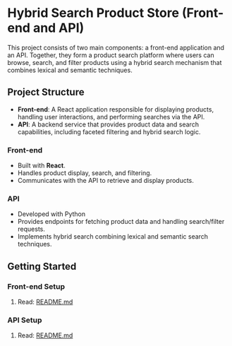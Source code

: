 # Hybrid Search Product Store (Front-end and API)

This project consists of two main components: a front-end application and an API. Together, they form a product search platform where users can browse, search, and filter products using a hybrid search mechanism that combines lexical and semantic techniques.

## Project Structure

- **Front-end**: A React application responsible for displaying products, handling user interactions, and performing searches via the API.
- **API**: A backend service that provides product data and search capabilities, including faceted filtering and hybrid search logic.

### Front-end

- Built with **React**.
- Handles product display, search, and filtering.
- Communicates with the API to retrieve and display products.
  
### API

- Developed with Python
- Provides endpoints for fetching product data and handling search/filter requests.
- Implements hybrid search combining lexical and semantic search techniques.

## Getting Started

### Front-end Setup

1. Read: [README.md](app-product-store%2FREADME.md)

### API Setup

1. Read: [README.md](product-store-search%2FREADME.md)
